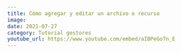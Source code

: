 ```yaml
---
title: Cómo agregar y editar un archivo o recurso
image: 
date: 2021-07-27
category: Tutorial gestores
youtube_url: https://www.youtube.com/embed/aIBPeGoTn_E
---
```




